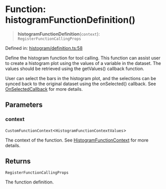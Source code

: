 # Function: histogramFunctionDefinition()

> **histogramFunctionDefinition**(`context`): `RegisterFunctionCallingProps`

Defined in: [histogram/definition.ts:58](https://github.com/GeoDaCenter/openassistant/blob/f1f258826ab8e671a18170ebc60cc2939607e736/packages/echarts/src/histogram/definition.ts#L58)

Define the histogram function for tool calling. This function can assist user to create a histogram plot using the values of a variable in the dataset.
The values should be retrieved using the getValues() callback function.

User can select the bars in the histogram plot, and the selections can be synced back to the original dataset using the onSelected() callback.
See [OnSelectedCallback](../type-aliases/OnSelectedCallback.md) for more details.

## Parameters

### context

`CustomFunctionContext`\<`HistogramFunctionContextValues`\>

The context of the function. See [HistogramFunctionContext](../type-aliases/HistogramFunctionContext.md) for more details.

## Returns

`RegisterFunctionCallingProps`

The function definition.
